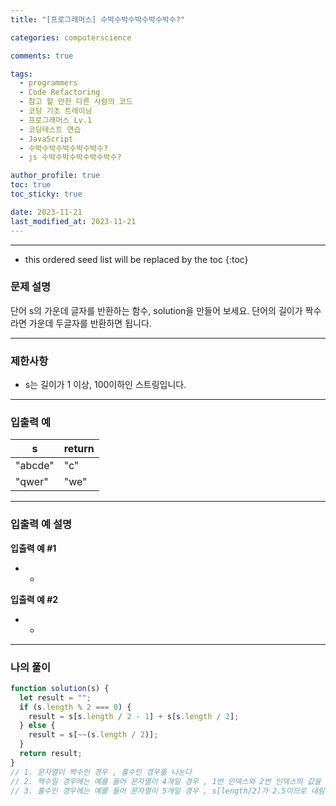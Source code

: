 ```yaml
---
title: "[프로그래머스] 수박수박수박수박수박수?"

categories: computerscience

comments: true

tags:
  - programmers
  - Code Refactoring
  - 참고 할 만한 다른 사람의 코드
  - 코딩 기초 트레이닝
  - 프로그래머스 Lv.1
  - 코딩테스트 연습
  - JavaScript
  - 수박수박수박수박수박수?
  - js 수박수박수박수박수박수?

author_profile: true
toc: true
toc_sticky: true

date: 2023-11-21
last_modified_at: 2023-11-21
---
```


---

<!-- prettier-ignore -->
* this ordered seed list will be replaced by the toc 
{:toc}

### 문제 설명

단어 s의 가운데 글자를 반환하는 함수, solution을 만들어 보세요. 단어의 길이가 짝수라면 가운데 두글자를 반환하면 됩니다.

---

### 제한사항

- s는 길이가 1 이상, 100이하인 스트링입니다.

---

### 입출력 예

| s       | return |
| ------- | ------ |
| "abcde" | "c"    |
| "qwer"  | "we"   |

---

### 입출력 예 설명

**입출력 예 #1**

- -

**입출력 예 #2**

- -

---

### 나의 풀이

```jsx
function solution(s) {
  let result = "";
  if (s.length % 2 === 0) {
    result = s[s.length / 2 - 1] + s[s.length / 2];
  } else {
    result = s[~~(s.length / 2)];
  }
  return result;
}
// 1. 문자열이 짝수인 경우 , 홀수인 경우를 나눈다
// 2. 짝수일 경우에는 예를 들어 문자열이 4개일 경우 , 1번 인덱스와 2번 인덱스의 값을 반환해주면 된다 따라서 s[length/2 -1] + s[length/2]
// 3. 홀수인 경우에는 예를 들어 문자열이 5개일 경우 , s[length/2]가 2.5이므로 내림수의 Math.floor을 사용
```
